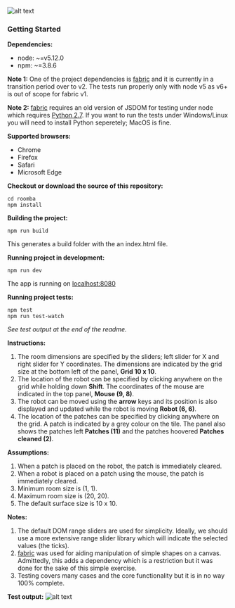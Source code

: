 ![alt text](https://raw.githubusercontent.com/stelioskiayias/roomba/master/images/roomba.png "Roomba")

### Getting Started
**Dependencies:**

 - node: ~=v5.12.0
 - npm: ~=3.8.6

**Note 1:** One of the project dependencies is [fabric](http://fabricjs.com/) and it is currently in a transition period over to v2. The tests run properly only with node v5 as v6+ is out of scope for fabric v1.

**Note 2:** [fabric](http://fabricjs.com/) requires an old version of JSDOM for testing under node which requires [Python 2.7](https://www.python.org/download/releases/2.7/). If you want to run the tests under Windows/Linux you will need to install Python seperetely; MacOS is fine.

**Supported browsers:**

 - Chrome
 - Firefox
 - Safari
 - Microsoft Edge

**Checkout or download the source of this repository:**

    cd roomba
    npm install

**Building the project:**

	npm run build

This generates a build folder with the an index.html file.

**Running project in development:**

    npm run dev

The app is running on [localhost:8080](localhost:8080)


**Running project tests:**

    npm test
    npm run test-watch

_See test output at the end of the readme._

**Instructions:**

 1. The room dimensions are specified by the sliders; left slider for X and right slider for Y coordinates. The dimensions are indicated by the grid size at the bottom left of the panel,  **Grid 10 x 10**.
 2. The location of the robot can be specified by clicking anywhere on the grid while holding down **Shift**. The coordinates of the mouse are indicated in the top panel, **Mouse (9, 8)**.
 3. The robot can be moved using the **arrow** keys and its position is also displayed and updated while the robot is moving **Robot (6, 6)**.
 4. The location of the patches can be specified by clicking anywhere on the grid. A patch is indicated by a grey colour on the tile. The panel also shows the patches left **Patches (11)** and the patches hoovered **Patches cleaned (2)**.

**Assumptions:**
1. When a patch is placed on the robot, the patch is immediately cleared.
2. When a robot is placed on a patch using the mouse, the patch is immediately cleared.
3. Minimum room size is (1, 1).
3. Maximum room size is (20, 20).
4. The default surface size is 10 x 10.

**Notes:**
1. The default DOM range sliders are used for simplicity. Ideally, we should use a more extensive range slider library which will indicate the selected values (the ticks).
2. [fabric](http://fabricjs.com/) was used for aiding manipulation of simple shapes on a canvas. Admittedly, this adds a dependency which is a restriction but it was done for the sake of this simple exercise.
3. Testing covers many cases and the core functionality but it is in no way 100% complete.

**Test output:**
![alt text](https://raw.githubusercontent.com/stelioskiayias/roomba/master/images/test_output.png "Test output")

